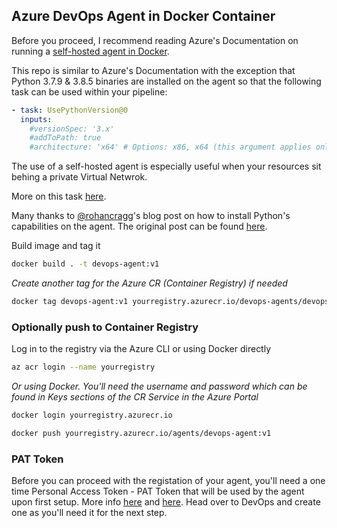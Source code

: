## Azure DevOps Agent in Docker Container

Before you proceed, I recommend reading Azure's Documentation on running a [self-hosted agent in Docker](https://docs.microsoft.com/en-us/azure/devops/pipelines/agents/docker?view=azure-devops).

This repo is similar to Azure's Documentation with the exception that Python 3.7.9 & 3.8.5 binaries are installed on the agent so that the following task can be used within your pipeline:

```yaml
- task: UsePythonVersion@0
  inputs:
    #versionSpec: '3.x' 
    #addToPath: true 
    #architecture: 'x64' # Options: x86, x64 (this argument applies only on Windows agents)
```

The use of a self-hosted agent is especially useful when your resources sit behing a private Virtual Netwrok.

More on this task [here](https://docs.microsoft.com/en-us/azure/devops/pipelines/tasks/tool/use-python-version?view=azure-devops).

Many thanks to [@rohancragg](https://github.com/rohancragg)'s blog post on how to install Python's capabilities on the agent. The original post can be found [here](https://rohancragg.co.uk/devops/azdo-self-hosted-build-agents/).

Build image and tag it

```bash
docker build . -t devops-agent:v1
```

*Create another tag for the Azure CR (Container Registry) if needed*

```bash
docker tag devops-agent:v1 yourregistry.azurecr.io/devops-agents/devops-agent:v1
```

### Optionally push to Container Registry
 
Log in to the registry via the Azure CLI or using Docker directly

```bash
az acr login --name yourregistry
```
*Or using Docker. You'll need the username and password which can be found in Keys sections of the CR Service in the Azure Portal*
```bash
docker login yourregistry.azurecr.io
```

```bash
docker push yourregistry.azurecr.io/agents/devops-agent:v1
```

### PAT Token

Before you can proceed with the registation of your agent, you'll need a one time Personal Access Token - PAT Token that will be used by the agent upon first setup. More info [here](https://docs.microsoft.com/en-us/azure/devops/organizations/accounts/use-personal-access-tokens-to-authenticate?view=azure-devops) and [here](https://docs.microsoft.com/en-us/azure/devops/organizations/accounts/use-personal-access-tokens-to-authenticate?view=azure-devops&tabs=preview-page). Head over to DevOps and create one as you'll need it for the next step.


